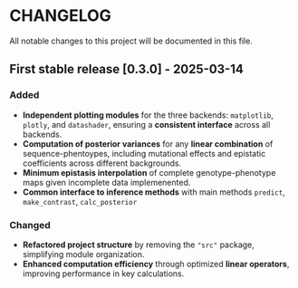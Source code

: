 # CHANGELOG

All notable changes to this project will be documented in this file.

## First stable release [0.3.0] - 2025-03-14

### Added

- **Independent plotting modules** for the three backends: `matplotlib`, `plotly`, and `datashader`, ensuring a **consistent interface** across all backends.
- **Computation of posterior variances** for any **linear combination** of sequence-phentoypes, including mutational effects and epistatic coefficients across different backgrounds.
- **Minimum epistasis interpolation** of complete genotype-phenotype maps given incomplete data implemenented. 
- **Common interface to inference methods** with main methods `predict`, `make_contrast`, `calc_posterior`

### Changed

- **Refactored project structure** by removing the `"src"` package, simplifying module organization.
- **Enhanced computation efficiency** through optimized **linear operators**, improving performance in key calculations.



